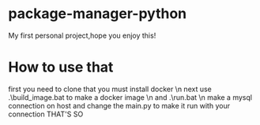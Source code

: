# package-manager-python
My first personal project,hope you enjoy this!
# How to use that
first you need to clone that
you must install docker \n
next use .\build_image.bat to make a docker image \n
and .\run.bat \n
make a mysql connection on host and change the main.py to make it run with your connection
THAT'S SO
